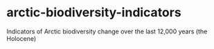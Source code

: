 # arctic-biodiversity-indicators
Indicators of Arctic biodiversity change over the last 12,000 years (the Holocene)
